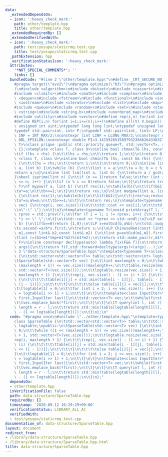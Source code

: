 ```yaml
---
data:
  _extendedDependsOn:
  - icon: ':heavy_check_mark:'
    path: other/template.hpp
    title: other/template.hpp
  _extendedRequiredBy: []
  _extendedVerifiedWith:
  - icon: ':heavy_check_mark:'
    path: test/yosupo/staticrmq.test.cpp
    title: test/yosupo/staticrmq.test.cpp
  _pathExtension: hpp
  _verificationStatusIcon: ':heavy_check_mark:'
  attributes:
    '*NOT_SPECIAL_COMMENTS*': ''
    links: []
  bundledCode: "#line 2 \"other/template.hpp\"\n#define _CRT_SECURE_NO_WARNINGS\n\
    #pragma target(\"avx2\")\n#pragma optimize(\"O3\")\n#pragma optimize(\"unroll-loops\"\
    )\n#include <algorithm>\n#include <bitset>\n#include <cassert>\n#include <cfloat>\n\
    #include <climits>\n#include <cmath>\n#include <complex>\n#include <ctime>\n#include\
    \ <deque>\n#include <fstream>\n#include <functional>\n#include <iomanip>\n#include\
    \ <iostream>\n#include <iterator>\n#include <list>\n#include <map>\n#include <memory>\n\
    #include <queue>\n#include <random>\n#include <set>\n#include <stack>\n#include\
    \ <string>\n#include <string.h>\n#include <unordered_map>\n#include <unordered_set>\n\
    #include <utility>\n#include <vector>\n#define rep(i,n) for(int i=0;i<(n);i++)\n\
    #define REP(i,n) for(int i=1;i<=(n);i++)\n#define all(V) V.begin(),V.end()\ntypedef\
    \ unsigned int uint;\ntypedef long long lint;\ntypedef unsigned long long ulint;\n\
    typedef std::pair<int, int> P;\ntypedef std::pair<lint, lint> LP;\nconstexpr int\
    \ INF = INT_MAX/2;\nconstexpr lint LINF = LLONG_MAX/2;\nconstexpr double eps =\
    \ DBL_EPSILON;\nconstexpr double PI=3.141592653589793238462643383279;\ntemplate<class\
    \ T>\nclass prique :public std::priority_queue<T, std::vector<T>, std::greater<T>>\
    \ {};\ntemplate <class T, class U>\ninline bool chmax(T& lhs, const U& rhs) {\n\
    \tif (lhs < rhs) {\n\t\tlhs = rhs;\n\t\treturn 1;\n\t}\n\treturn 0;\n}\ntemplate\
    \ <class T, class U>\ninline bool chmin(T& lhs, const U& rhs) {\n\tif (lhs > rhs)\
    \ {\n\t\tlhs = rhs;\n\t\treturn 1;\n\t}\n\treturn 0;\n}\ninline lint gcd(lint\
    \ a, lint b) {\n\twhile (b) {\n\t\tlint c = a;\n\t\ta = b; b = c % b;\n\t}\n\t\
    return a;\n}\ninline lint lcm(lint a, lint b) {\n\treturn a / gcd(a, b) * b;\n\
    }\nbool isprime(lint n) {\n\tif (n == 1)return false;\n\tfor (int i = 2; i * i\
    \ <= n; i++) {\n\t\tif (n % i == 0)return false;\n\t}\n\treturn true;\n}\ntemplate<typename\
    \ T>\nT mypow(T a, lint b) {\n\tT res(1);\n\twhile(b){\n\t\tif(b&1)res*=a;\n\t\
    \ta*=a;\n\t\tb>>=1;\n\t}\n\treturn res;\n}\nlint modpow(lint a, lint b, lint m)\
    \ {\n\tlint res(1);\n\twhile(b){\n\t\tif(b&1){\n\t\t\tres*=a;res%=m;\n\t\t}\n\t\
    \ta*=a;a%=m;\n\t\tb>>=1;\n\t}\n\treturn res;\n}\ntemplate<typename T>\nvoid printArray(std::vector<T>&\
    \ vec) {\n\trep(i, vec.size()){\n\t\tstd::cout << vec[i];\n\t\tstd::cout<<(i==(int)vec.size()-1?\"\
    \\n\":\" \");\n\t}\n}\ntemplate<typename T>\nvoid printArray(T l, T r) {\n\tT\
    \ rprev = std::prev(r);\n\tfor (T i = l; i != rprev; i++) {\n\t\tstd::cout <<\
    \ *i << \" \";\n\t}\n\tstd::cout << *rprev << std::endl;\n}\nLP extGcd(lint a,lint\
    \ b) {\n\tif(b==0)return {1,0};\n\tLP s=extGcd(b,a%b);\n\tstd::swap(s.first,s.second);\n\
    \ts.second-=a/b*s.first;\n\treturn s;\n}\nLP ChineseRem(const lint& b1,const lint&\
    \ m1,const lint& b2,const lint& m2) {\n\tlint p=extGcd(m1,m2).first;\n\tlint tmp=(b2-b1)*p%m2;\n\
    \tlint r=(b1+m1*tmp+m1*m2)%(m1*m2);\n\treturn std::make_pair(r,m1*m2);\n}\ntemplate<typename\
    \ F>\ninline constexpr decltype(auto) lambda_fix(F&& f){\n\treturn [f=std::forward<F>(f)](auto&&...\
    \ args){\n\t\treturn f(f,std::forward<decltype(args)>(args)...);\n\t};\n}\n#line\
    \ 3 \"data-structure/SparseTable.hpp\"\ntemplate<typename T>\nclass SparseTable\
    \ {\n\tstd::vector<std::vector<T>> table;\n\tstd::vector<int> logtable;\npublic:\n\
    \tSparseTable(std::vector<T> vec) {\n\t\tint maxlength = 0;\n\t\twhile ((1 <<\
    \ (maxlength + 1)) <= vec.size())maxlength++;\n\t\ttable.resize(maxlength + 1,\
    \ std::vector<T>(vec.size()));\n\t\tlogtable.resize(vec.size() + 1);\n\t\trep(i,\
    \ maxlength + 1) {\n\t\t\trep(j, vec.size() - (1 << i) + 1) {\n\t\t\t\tif (i)\
    \ {\n\t\t\t\t\ttable[i][j] = std::min(table[i - 1][j], table[i - 1][j + (1 <<\
    \ (i - 1))]);\n\t\t\t\t}\n\t\t\t\telse table[i][j] = vec[j];\n\t\t\t}\n\t\t}\n\
    \t\tlogtable[1] = 0;\n\t\tfor (int i = 2; i <= vec.size(); i++) {\n\t\t\tlogtable[i]\
    \ = logtable[i >> 1] + 1;\n\t\t}\n\t}\n\ttemplate<class InputIter>\n\tSparseTable(InputIter\
    \ first,InputIter last){\n\t\tstd::vector<T> vec;\n\t\twhile(first!=last){\n\t\
    \t\tvec.emplace_back(*first);\n\t\t}\n\t}\n\tT query(int l, int r) {\n\t\tint\
    \ length = r - l;\n\t\treturn std::min(table[logtable[length]][l], table[logtable[length]][r\
    \ - (1 << logtable[length])]);\n\t}\n};\n"
  code: "#pragma once\n#include \"../other/template.hpp\"\ntemplate<typename T>\n\
    class SparseTable {\n\tstd::vector<std::vector<T>> table;\n\tstd::vector<int>\
    \ logtable;\npublic:\n\tSparseTable(std::vector<T> vec) {\n\t\tint maxlength =\
    \ 0;\n\t\twhile ((1 << (maxlength + 1)) <= vec.size())maxlength++;\n\t\ttable.resize(maxlength\
    \ + 1, std::vector<T>(vec.size()));\n\t\tlogtable.resize(vec.size() + 1);\n\t\t\
    rep(i, maxlength + 1) {\n\t\t\trep(j, vec.size() - (1 << i) + 1) {\n\t\t\t\tif\
    \ (i) {\n\t\t\t\t\ttable[i][j] = std::min(table[i - 1][j], table[i - 1][j + (1\
    \ << (i - 1))]);\n\t\t\t\t}\n\t\t\t\telse table[i][j] = vec[j];\n\t\t\t}\n\t\t\
    }\n\t\tlogtable[1] = 0;\n\t\tfor (int i = 2; i <= vec.size(); i++) {\n\t\t\tlogtable[i]\
    \ = logtable[i >> 1] + 1;\n\t\t}\n\t}\n\ttemplate<class InputIter>\n\tSparseTable(InputIter\
    \ first,InputIter last){\n\t\tstd::vector<T> vec;\n\t\twhile(first!=last){\n\t\
    \t\tvec.emplace_back(*first);\n\t\t}\n\t}\n\tT query(int l, int r) {\n\t\tint\
    \ length = r - l;\n\t\treturn std::min(table[logtable[length]][l], table[logtable[length]][r\
    \ - (1 << logtable[length])]);\n\t}\n};"
  dependsOn:
  - other/template.hpp
  isVerificationFile: false
  path: data-structure/SparseTable.hpp
  requiredBy: []
  timestamp: '2020-09-12 16:29:29+09:00'
  verificationStatus: LIBRARY_ALL_AC
  verifiedWith:
  - test/yosupo/staticrmq.test.cpp
documentation_of: data-structure/SparseTable.hpp
layout: document
redirect_from:
- /library/data-structure/SparseTable.hpp
- /library/data-structure/SparseTable.hpp.html
title: data-structure/SparseTable.hpp
---
```

